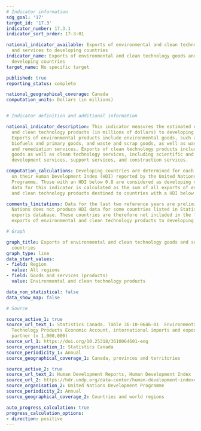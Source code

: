 ```yaml
---
# Indicator information
sdg_goal: '17'
target_id: '17.3'
indicator_number: 17.3.1
indicator_sort_order: 17-3-01

national_indicator_available: Exports of environmental and clean technology goods
  and services to developing countries
indicator_name: Exports of environmental and clean technology goods and services to
  developing countries
target_name: No specific target

published: true
reporting_status: complete

national_geographical_coverage: Canada
computation_units: Dollars (in millions)


# Indicator definition and additional information

national_indicator_description: This indicator measures the estimated exports of environmental
  and clean technology products (in millions of dollars) to developing countries.
  Exports of environmental products include environmental goods, such as clean electricity,
  biofuels and primary goods, and waste and scrap goods, as well as waste management
  and remediation services. Exports of clean technology products include clean technology
  goods as well as clean technology services, including scientific and research and
  development services, support services, and construction services.

computation_calculations: Developing countries are determined for each year based
  on their Human Development Index (HDI) reported by the United Nations Development
  Programme. Those with an HDI below 0.8 are considered as developing countries. The
  data for this indicator is calculated as the sum of all exports of environmental
  and clean technology products destined to countries with a HDI below 0.8.

comments_limitations: Data for the last two reference years are preliminary. The United
  Nations does not produce HDI data for some countries listed in Statistics Canada's
  exports database. These countries are therefore not included in the final data for
  exports of environmental and clean technology products to developing countries.

# Graph

graph_title: Exports of environmental and clean technology goods and services to developing
  countries
graph_type: line
data_start_values:
- field: Region
  value: All regions
- field: Goods and services (products)
  value: Environmental and clean technology products

data_non_statistical: false
data_show_map: false

# Source

source_active_1: true
source_url_text_1: Statistics Canada. Table 36-10-0646-01  Environmental and Clean
  Technology Products Economic Account, international imports and exports per trading
  partner (x 1,000,000)
source_url_1: https://doi.org/10.25318/3610064601-eng
source_organisation_1: Statistics Canada
source_periodicity_1: Annual
source_geographical_coverage_1: Canada, provinces and territories

source_active_2: true
source_url_text_2: Human Development Reports, Human Development Index
source_url_2: https://hdr.undp.org/data-center/human-development-index#/indicies/HDI
source_organisation_2: United Nations Development Programme
source_periodicity_2: Annual
source_geographical_coverage_2: Countries and world regions

auto_progress_calculation: true
progress_calculation_options:
- direction: positive
---
```

